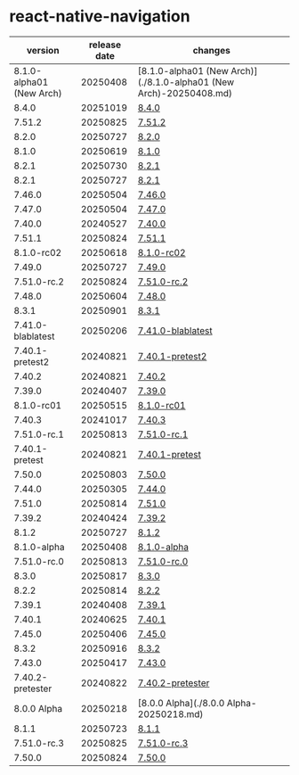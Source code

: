 # react-native-navigation	


|version|release date|changes|
|---|---|---|
|8.1.0-alpha01 (New Arch)|20250408|[8.1.0-alpha01 (New Arch)](./8.1.0-alpha01 (New Arch)-20250408.md)|
|8.4.0|20251019|[8.4.0](./8.4.0-20251019.md)|
|7.51.2|20250825|[7.51.2](./7.51.2-20250825.md)|
|8.2.0|20250727|[8.2.0](./8.2.0-20250727.md)|
|8.1.0|20250619|[8.1.0](./8.1.0-20250619.md)|
|8.2.1|20250730|[8.2.1](./8.2.1-20250730.md)|
|8.2.1|20250727|[8.2.1](./8.2.1-20250727.md)|
|7.46.0|20250504|[7.46.0](./7.46.0-20250504.md)|
|7.47.0|20250504|[7.47.0](./7.47.0-20250504.md)|
|7.40.0|20240527|[7.40.0](./7.40.0-20240527.md)|
|7.51.1|20250824|[7.51.1](./7.51.1-20250824.md)|
|8.1.0-rc02|20250618|[8.1.0-rc02](./8.1.0-rc02-20250618.md)|
|7.49.0|20250727|[7.49.0](./7.49.0-20250727.md)|
|7.51.0-rc.2|20250824|[7.51.0-rc.2](./7.51.0-rc.2-20250824.md)|
|7.48.0|20250604|[7.48.0](./7.48.0-20250604.md)|
|8.3.1|20250901|[8.3.1](./8.3.1-20250901.md)|
|7.41.0-blablatest|20250206|[7.41.0-blablatest](./7.41.0-blablatest-20250206.md)|
|7.40.1-pretest2|20240821|[7.40.1-pretest2](./7.40.1-pretest2-20240821.md)|
|7.40.2|20240821|[7.40.2](./7.40.2-20240821.md)|
|7.39.0|20240407|[7.39.0](./7.39.0-20240407.md)|
|8.1.0-rc01|20250515|[8.1.0-rc01](./8.1.0-rc01-20250515.md)|
|7.40.3|20241017|[7.40.3](./7.40.3-20241017.md)|
|7.51.0-rc.1|20250813|[7.51.0-rc.1](./7.51.0-rc.1-20250813.md)|
|7.40.1-pretest|20240821|[7.40.1-pretest](./7.40.1-pretest-20240821.md)|
|7.50.0|20250803|[7.50.0](./7.50.0-20250803.md)|
|7.44.0|20250305|[7.44.0](./7.44.0-20250305.md)|
|7.51.0|20250814|[7.51.0](./7.51.0-20250814.md)|
|7.39.2|20240424|[7.39.2](./7.39.2-20240424.md)|
|8.1.2|20250727|[8.1.2](./8.1.2-20250727.md)|
|8.1.0-alpha|20250408|[8.1.0-alpha](./8.1.0-alpha-20250408.md)|
|7.51.0-rc.0|20250813|[7.51.0-rc.0](./7.51.0-rc.0-20250813.md)|
|8.3.0|20250817|[8.3.0](./8.3.0-20250817.md)|
|8.2.2|20250814|[8.2.2](./8.2.2-20250814.md)|
|7.39.1|20240408|[7.39.1](./7.39.1-20240408.md)|
|7.40.1|20240625|[7.40.1](./7.40.1-20240625.md)|
|7.45.0|20250406|[7.45.0](./7.45.0-20250406.md)|
|8.3.2|20250916|[8.3.2](./8.3.2-20250916.md)|
|7.43.0|20250417|[7.43.0](./7.43.0-20250417.md)|
|7.40.2-pretester|20240822|[7.40.2-pretester](./7.40.2-pretester-20240822.md)|
|8.0.0 Alpha|20250218|[8.0.0 Alpha](./8.0.0 Alpha-20250218.md)|
|8.1.1|20250723|[8.1.1](./8.1.1-20250723.md)|
|7.51.0-rc.3|20250825|[7.51.0-rc.3](./7.51.0-rc.3-20250825.md)|
|7.50.0|20250824|[7.50.0](./7.50.0-20250824.md)|
